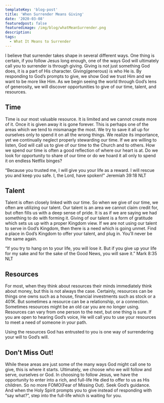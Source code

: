 ```yaml
---
templateKey: 'blog-post'
title: 'When Surrender Means Giving'
date: '2020-03-08'
featuredpost: false
featuredimage: /img/blog/whatMeanSurrender.png
description:
tags:
  - What It Means to Surrender
---
```


I believe that surrender takes shape in several different ways. One thing is certain, if you follow Jesus long enough, one of the ways God will ultimately call you to surrender is through giving. Giving is not just something God does, it is a part of His character. Giving(generous) is who He is. By responding to God’s prompts to give, we show God we trust Him and we want to be more like Him. As we begin seeing the world through God’s lens of generosity, we will discover opportunities to give of our time, talent, and resources.

## Time

Time is our most valuable resource. It is limited and we cannot create more of it. Once it is given away it is gone forever. This is perhaps one of the areas which we tend to mismanage the most. We try to save it all up for ourselves only to spend it on all the wrong things. We realize its importance, yet we continually neglect properly stewarding our time. If we are willing to listen, God will call us to give of our time to the Church and to others. How we spend our time is often a good reflection of where our heart is at. Do we look for opportunity to share of our time or do we hoard it all only to spend it on endless Netflix binges?

“Because you trusted me, I will give you your life as a reward. I will rescue you and keep you safe. I, the Lord, have spoken!"
‭‭Jeremiah‬ ‭39:18‬ ‭NLT‬‬

## Talent

Talent is often closely linked with our time. So when we give of our time, we often are utilizing our talent. Our talent is an area we cannot claim credit for, but often fills us with a deep sense of pride. It is as if we are saying we had something to do with forming it. Giving of our talent is a form of gratitude which sets us up with a proper Kingdom view. If we are not using our talent to serve in God’s Kingdom, then there is a need which is going unmet. Find a place in God’s Kingdom to offer your talent, and plug in. You’ll never be the same again.

“If you try to hang on to your life, you will lose it. But if you give up your life for my sake and for the sake of the Good News, you will save it.”
‭‭Mark‬ ‭8:35‬ ‭NLT‬‬

## Resources

For most, when they think about resources their minds immediately think about money, but this is not always the case. Certainly, resources can be things one owns such as a house, financial investments such as stock or a 401K. But sometimes a resource can be a relationship, or a connection. Sometimes resources might be an old car you are no longer using. Resources can vary from one person to the next, but one thing is sure. If you are open to hearing God’s voice, He will call you to use your resources to meet a need of someone in your path.

Using the resources God has entrusted to you is one way of surrendering your will to God’s will.

## Don’t Miss Out!

While these areas are just some of the many ways God might call one to give, this is where it starts. Ultimately, we choose who we will follow and serve, ourselves or God. In choosing to follow Jesus, we have the opportunity to enter into a rich, and full-life He died to offer to us as His children. So no more FOMO(Fear of Missing Out). Seek God’s guidance. And when the Holy Spirit prompts you to give instead of responding with “say what?”, step into the full-life which is waiting for you.
